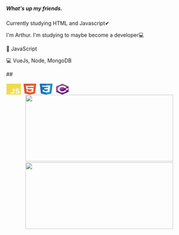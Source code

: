 <h5>What's up my friends.</h5>

<p>    Currently studying HTML and Javascript✔
  </p>
  <p>I'm Arthur. I'm studying to maybe become a developer💻</p>
  <p>💜 JavaScript</p>
  <p>💻 VueJs, Node, MongoDB</p>
  ##
<div style="display: inline_block"><br>
  <img align="center"  height="30" width="40" src="https://raw.githubusercontent.com/devicons/devicon/master/icons/javascript/javascript-plain.svg">
  <img align="center" height="30" width="40" src="https://raw.githubusercontent.com/devicons/devicon/master/icons/html5/html5-original.svg">
  <img align="center" height="30" width="40" src="https://raw.githubusercontent.com/devicons/devicon/master/icons/css3/css3-original.svg">
  <img align="center" height="30" width="40" src="https://raw.githubusercontent.com/devicons/devicon/master/icons/csharp/csharp-original.svg">

<div align="center">
<a href="https://github.com/daviarthur01">
  <img height="180px" width="400px" src="https://github-readme-stats.vercel.app/api?username=daviarthur01&show_icons=true&theme=chartreuse-dark&include_all_commits=true&count_private=true"/>
  <img height="180px" width="400px" src="https://github-readme-stats.vercel.app/api/top-langs/?username=daviarthur01&layout=compact&langs_count=7&theme=chartreuse-dark">
</div>
  
  
 
  
  
